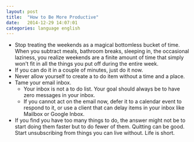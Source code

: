 ```yaml
---
layout: post
title:  "How to Be More Productive"
date:   2014-12-29 14:07:01
categories: language english
---
```


- Stop treating the weekends as a magical bottomless bucket of time. When you subtract meals, bathroom breaks, sleeping in, the occasional laziness, you realize weekends are a finite amount of time that simply won't fit in all the things you put off during the entire week.
- If you can do it in a couple of minutes, just do it now.
- Never allow yourself to create a to do item without a time and a place.
- Tame your email inbox. 
  - Your inbox is not a to do list. Your goal should always be to have zero messages in your inbox.
  - If you cannot act on the email now, defer it to a calendar event to respond to it, or use a client that can delay items in your inbox like Mailbox or Google Inbox.
- If you find you have too many things to do, the answer might not be to start doing them faster but to do fewer of them. Quitting can be good. Start unsubscribing from things you can live without. Life is short.
